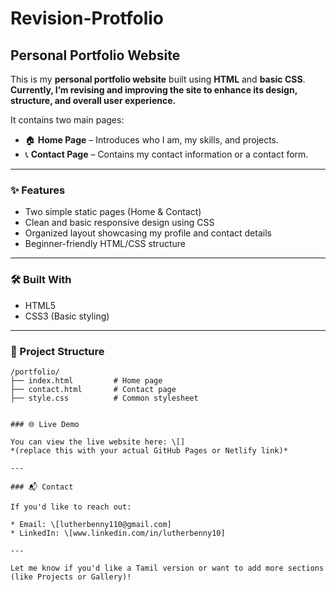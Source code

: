 # Revision-Protfolio


## Personal Portfolio Website

This is my **personal portfolio website** built using **HTML** and **basic CSS**.
**Currently, I’m revising and improving the site to enhance its design, structure, and overall user experience.**

It contains two main pages:

* 🏠 **Home Page** – Introduces who I am, my skills, and projects.
* 📞 **Contact Page** – Contains my contact information or a contact form.

---

### ✨ Features

* Two simple static pages (Home & Contact)
* Clean and basic responsive design using CSS
* Organized layout showcasing my profile and contact details
* Beginner-friendly HTML/CSS structure

---

### 🛠️ Built With

* HTML5
* CSS3 (Basic styling)

---

### 📁 Project Structure

```
/portfolio/
├── index.html         # Home page
├── contact.html       # Contact page
├── style.css          # Common stylesheet


### 🌐 Live Demo

You can view the live website here: \[]
*(replace this with your actual GitHub Pages or Netlify link)*

---

### 📬 Contact

If you'd like to reach out:

* Email: \[lutherbenny110@gmail.com]
* LinkedIn: \[www.linkedin.com/in/lutherbenny10]

---

Let me know if you'd like a Tamil version or want to add more sections (like Projects or Gallery)!
